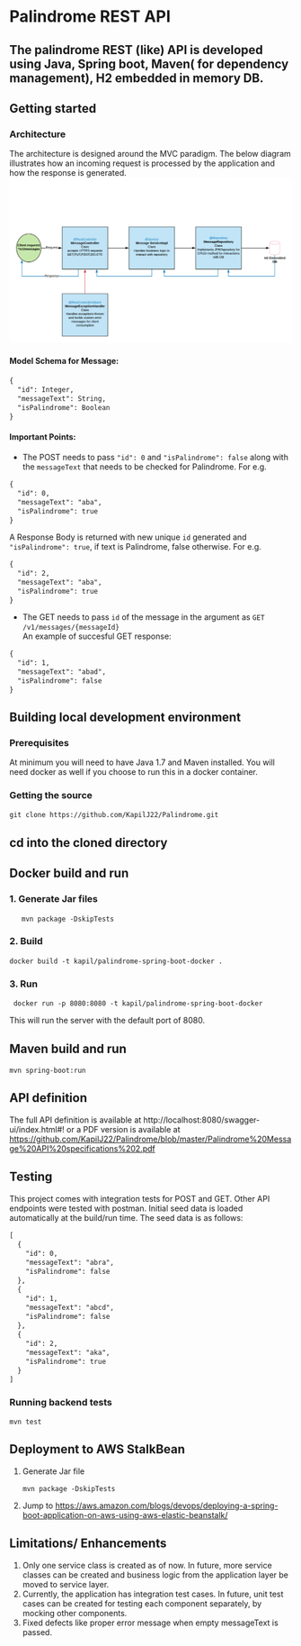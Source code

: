# Palindrome REST API
The palindrome REST (like) API is developed using Java, Spring boot, Maven( for dependency management), H2 embedded in memory DB.  
---

## Getting started

### Architecture
The architecture is designed around the MVC paradigm. The below diagram illustrates how an incoming request is processed
by the application and how the response is generated.
![alt text](https://github.com/KapilJ22/Palindrome/blob/master/Palindrome%20Message%20API.png)

#### Model Schema for Message:
```
{
  "id": Integer,
  "messageText": String,
  "isPalindrome": Boolean
}
```
#### Important Points:

- The POST needs to pass `"id": 0` and `"isPalindrome": false` along with the `messageText` that needs to be checked for Palindrome. 
For e.g.
```
{
  "id": 0,
  "messageText": "aba",
  "isPalindrome": true
}
```   
   A Response Body is returned with new unique `id` generated and `"isPalindrome": true`, if text is Palindrome, false otherwise. For e.g.
```
{
  "id": 2,
  "messageText": "aba",
  "isPalindrome": true
}
```

- The GET needs to pass `id` of the message in the argument as `GET /v1/messages/{messageId}`  
An example of succesful GET response:
```
{
  "id": 1,
  "messageText": "abad",
  "isPalindrome": false
}
```

## Building local development environment
### Prerequisites
At minimum you will need to have Java 1.7 and Maven installed. You will need docker as well if you choose to run this in a docker container.

### Getting the source
```
git clone https://github.com/KapilJ22/Palindrome.git
```

## cd into the cloned directory

## Docker build and run

### 1. Generate Jar files

 ```
    mvn package -DskipTests 
 ```
    
### 2. Build
```
docker build -t kapil/palindrome-spring-boot-docker .
```

### 3. Run

```
 docker run -p 8080:8080 -t kapil/palindrome-spring-boot-docker
```
This will run the server with the default port of 8080.

## Maven build and run
```
mvn spring-boot:run
```
## API definition
The full API definition is available at http://localhost:8080/swagger-ui/index.html#!
or a PDF version is available at  https://github.com/KapilJ22/Palindrome/blob/master/Palindrome%20Message%20API%20specifications%202.pdf


## Testing
This project comes with integration tests for POST and GET. Other API endpoints were tested with postman. 
Initial seed data is loaded automatically at the build/run time. The seed data is as follows:

```
[
  {
    "id": 0,
    "messageText": "abra",
    "isPalindrome": false
  },
  {
    "id": 1,
    "messageText": "abcd",
    "isPalindrome": false
  },
  {
    "id": 2,
    "messageText": "aka",
    "isPalindrome": true
  }
]
```

### Running backend tests

```
mvn test
```


## Deployment to AWS StalkBean
1. Generate Jar file 
    ```
    mvn package -DskipTests 
    ```
2. Jump to https://aws.amazon.com/blogs/devops/deploying-a-spring-boot-application-on-aws-using-aws-elastic-beanstalk/


## Limitations/ Enhancements
1. Only one service class is created as of now. In future, more service classes can be created and  business logic from the application layer be moved to service layer.
2. Currently, the application has integration test cases. In future, unit test cases can be created for testing each component separately, by mocking other components.
3. Fixed defects like proper error message when empty messageText is passed.
